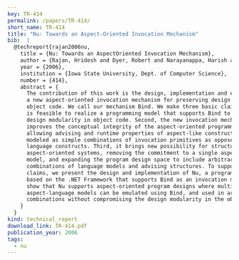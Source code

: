 ```yaml
---
key: TR-414
permalink: /papers/TR-414/
short_name: TR-414
title: "Nu: Towards an Aspect-Oriented Invocation Mechanism"
bib:  |
  @techreport{rajan2006nu,
    title = {Nu: Towards an AspectOriented Invocation Mechanism},
    author = {Rajan, Hridesh and Dyer, Robert and Narayanappa, Harish and Hanna, Youssef},
    year = {2006},
    institution = {Iowa State University, Dept. of Computer Science},
    number = {414},
    abstract = {
      The contribution of this work is the design, implementation and evaluation of
      a new aspect-oriented invocation mechanism for preserving design modularity in
      object code. We call our mechanism Bind. We make three basic claims. First, it
      is feasible to realize a programming model that supports Bind to preserve
      design modularity in object code. Second, the new invocation mechanism further
      improves the conceptual integrity of the aspect-oriented programming models by
      allowing advising and runtime properties of aspect-like constructs to be
      modeled as simple combinations of invocation primitives as opposed to new
      language constructs. Third, it brings new possibility for structuring
      aspect-oriented systems, removing the commitment to a single aspect-language
      model, and expanding the program design space to include arbitrary
      combinations of language models and advising structures. To support these
      claims, we present the design and implementation of Nu, a programming model
      based on the .NET Framework that supports Bind as an invocation mechanism. We
      show that Nu supports aspect-oriented program designs where multiple
      aspect-language models can be emulated using Bind, and used in arbitrary
      combinations without compromising the design modularity in the object code.
    }
  }
kind: technical_report
download_link: TR-414.pdf
publication_year: 2006
tags:
  - nu
---
```

